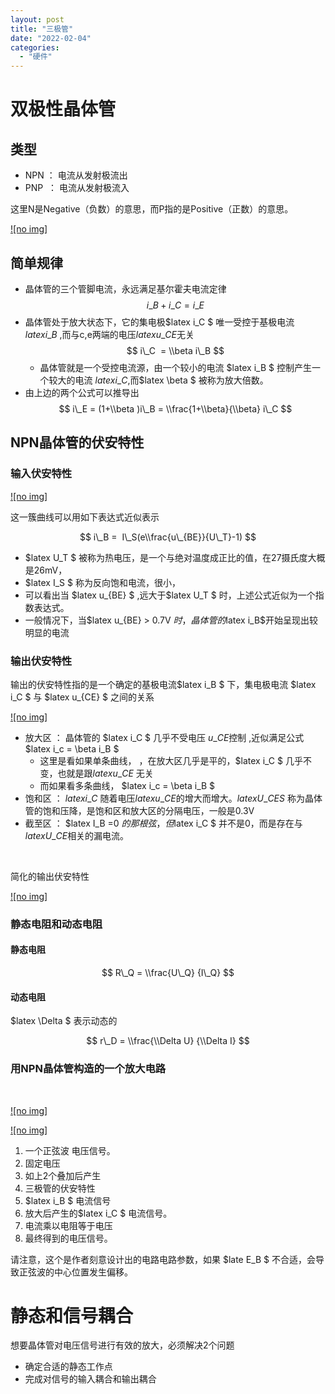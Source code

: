 ```yaml
---
layout: post
title: "三极管"
date: "2022-02-04"
categories: 
  - "硬件"
---
```


# 双极性晶体管

## 类型

- NPN ： 电流从发射极流出
- PNP  ： 电流从发射极流入

这里N是Negative（负数）的意思，而P指的是Positive（正数）的意思。

[![no img]](http://127.0.0.1/?attachment_id=4323)

## 简单规律

- 晶体管的三个管脚电流，永远满足基尔霍夫电流定律 $$ i\_B + i\_C = i\_E $$
- 晶体管处于放大状态下，它的集电极$latex i\_C $ 唯一受控于基极电流 $latex i\_B$ ,而与c,e两端的电压$latex u\_{CE}$无关 $$ i\_C  = \\beta i\_B $$
    - 晶体管就是一个受控电流源，由一个较小的电流 $latex i\_B $ 控制产生一个较大的电流 $latex i\_C$,而$latex \\beta $ 被称为放大倍数。
- 由上边的两个公式可以推导出 $$ i\_E = (1+\\beta )i\_B = \\frac{1+\\beta}{\\beta} i\_C $$

## NPN晶体管的伏安特性

### 输入伏安特性

[![no img]](http://127.0.0.1/?attachment_id=4327)

这一簇曲线可以用如下表达式近似表示

$$ i\_B =  I\_S(e\\frac{u\_{BE}}{U\_T}-1) $$

- $latex U\_T $ 被称为热电压，是一个与绝对温度成正比的值，在27摄氏度大概是26mV，
- $latex I\_S $ 称为反向饱和电流，很小，
- 可以看出当 $latex u\_{BE} $ ,远大于$latex U\_T $ 时，上述公式近似为一个指数表达式。
- 一般情况下，当$latex u\_{BE} > 0.7V $时，晶体管的$latex i\_B$开始呈现出较明显的电流

### 输出伏安特性

输出的伏安特性指的是一个确定的基极电流$latex i\_B $ 下，集电极电流 $latex i\_C $ 与 $latex u\_{CE} $ 之间的关系

[![no img]](http://127.0.0.1/?attachment_id=4328)

- 放大区 ： 晶体管的 $latex i\_C $ 几乎不受电压 $u\_{CE}$控制 ,近似满足公式 $latex i\_c = \\beta i\_B $
    - 这里是看如果单条曲线， ，在放大区几乎是平的，$latex i\_C $ 几乎不变，也就是跟$latex u\_{CE}$ 无关
    - 而如果看多条曲线， $latex i\_c = \\beta i\_B $
- 饱和区 ： $latex i\_C$ 随着电压$latex u\_{CE}$的增大而增大。$latex U\_{CES}$ 称为晶体管的饱和压降，是饱和区和放大区的分隔电压，一般是0.3V
- 截至区 ： $latex I\_B =0 $的那根弦，但$latex i\_C $ 并不是0，而是存在与 $latex U\_{CE}$相关的漏电流。

 

简化的输出伏安特性

[![no img]](http://127.0.0.1/?attachment_id=4329)

### 静态电阻和动态电阻

#### 静态电阻

$$ R\_Q = \\frac{U\_Q} {I\_Q} $$

#### 动态电阻

$latex \\Delta $ 表示动态的

$$ r\_D = \\frac{\\Delta U} {\\Delta I} $$

### 用NPN晶体管构造的一个放大电路

 

[![no img]](http://127.0.0.1/?attachment_id=4333)

[![no img]](http://127.0.0.1/?attachment_id=4334)

1. 一个正弦波 电压信号。
2. 固定电压
3. 如上2个叠加后产生
4. 三极管的伏安特性
5. $latex i\_B $ 电流信号
6. 放大后产生的$latex i\_C $ 电流信号。
7. 电流乘以电阻等于电压
8. 最终得到的电压信号。

请注意，这个是作者刻意设计出的电路电路参数，如果 $late E\_B $ 不合适，会导致正弦波的中心位置发生偏移。

# 静态和信号耦合

想要晶体管对电压信号进行有效的放大，必须解决2个问题

- 确定合适的静态工作点
- 完成对信号的输入耦合和输出耦合
